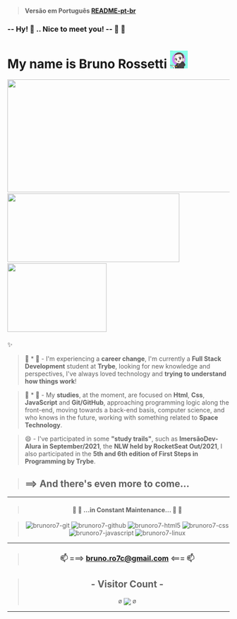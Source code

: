 > #### Versão em Português [README-pt-br](README-pt-br)

### **-- Hy!** 👋 ..  **Nice to meet you! --** 🤗 🤝
# **My name is Bruno Rossetti** <img height="40vh" width="40vh" src="brunoro7-avatar2.png">

<div>
  <a href="https://github.com/brunoro7/github-readme-stats">
    <img height="255vh" width="615vh" src="https://github-readme-streak-stats.herokuapp.com/?user=brunoro7&theme=tokyonight" />
  </a>

  </br>
  <a href="https://github.com/brunoro7/github-readme-stats">
    <img height="155vh" width="390vh"  src="https://github-readme-stats.vercel.app/api?username=brunoro7&count_private=true&show_icons=true&theme=tokyonight" />
    <img height="155vh" width="225vh" src="https://github-readme-stats.vercel.app/api/top-langs/?username=brunoro7&count_private=true&theme=tokyonight" />
  </a>
</div></br> 
✨
</br>

> 🔭 * 💬 - I'm experiencing a **career change**, I'm currently a **Full Stack Development** student at **Trybe**, looking for new knowledge and perspectives, I've always loved technology and **trying to understand how things work**!<br>

> 👯 * 🌱 - My **studies**, at the moment, are focused on **Html**, **Css**, **JavaScript** and **Git/GitHub**, approaching programming logic along the front-end, moving towards a back-end basis, computer science, and who knows in the future, working with something related to **Space Technology**.<br>

> 😄 - I've participated in some **"study trails"**, such as **ImersãoDev-Alura in September/2021**, the **NLW held by RocketSeat Out/2021**, I also participated in the **5th and 6th edition of First Steps in Programming by Trybe**.<br>

> ## ==> And there's even more to come...
---
<div style="display:inline_block" align="center">

>#### 🚧 🚧 ...in Constant Maintenance... 🚧 🚧

  > <img alt="brunoro7-git" height="47vh" width="60vh" src="https://cdn.jsdelivr.net/gh/devicons/devicon/icons/git/git-original-wordmark.svg" />
  > <img alt="brunoro7-github" height="39vh" width="45vh" src="https://cdn.jsdelivr.net/gh/devicons/devicon/icons/github/github-original-wordmark.svg" />    
  > <img alt="brunoro7-html5" height="39vh" width="45vh" src="https://cdn.jsdelivr.net/gh/devicons/devicon/icons/html5/html5-original-wordmark.svg" />
  > <img alt="brunoro7-css" height="39vh" width="45vh" src="https://cdn.jsdelivr.net/gh/devicons/devicon/icons/css3/css3-original-wordmark.svg" />
  > <img alt="brunoro7-javascript" src="https://cdn.jsdelivr.net/gh/devicons/devicon/icons/javascript/javascript-original.svg" height="35vh" width="50vh"/>    
  > <img alt="brunoro7-linux" height="39vh" width="50vh" src="https://cdn.jsdelivr.net/gh/devicons/devicon/icons/linux/linux-original.svg" /> 
</div>

---
<div align="center">

> ### 📫 ===> bruno.ro7c@gmail.com <=== 📫

> ## - Visitor Count -
>  &oslash; <a align="center"><img align="center" src="https://profile-counter.glitch.me/{brunoro7}/count.svg" /></a> &oslash;
</div>

---

